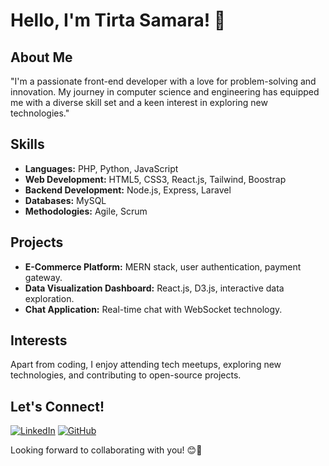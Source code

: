 # Hello, I'm Tirta Samara! 👋

## About Me

"I'm a passionate front-end developer with a love for problem-solving and innovation. My journey in computer science and engineering has equipped me with a diverse skill set and a keen interest in exploring new technologies."

## Skills

- **Languages:** PHP, Python, JavaScript
- **Web Development:** HTML5, CSS3, React.js, Tailwind, Boostrap
- **Backend Development:** Node.js, Express, Laravel
- **Databases:** MySQL
- **Methodologies:** Agile, Scrum

## Projects

- **E-Commerce Platform:** MERN stack, user authentication, payment gateway.
- **Data Visualization Dashboard:** React.js, D3.js, interactive data exploration.
- **Chat Application:** Real-time chat with WebSocket technology.

## Interests

Apart from coding, I enjoy attending tech meetups, exploring new technologies, and contributing to open-source projects.

## Let's Connect!

[![LinkedIn](https://img.shields.io/badge/LinkedIn-Tirta_Samara-blue?style=flat-square&logo=linkedin)](https://www.linkedin.com/in/tirtasamara/)
[![GitHub](https://img.shields.io/badge/GitHub-Tirta71-darkgreen?style=flat-square&logo=github)](https://github.com/Tirta71)

Looking forward to collaborating with you! 😊🚀
